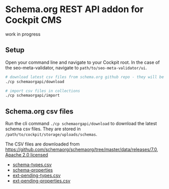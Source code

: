 # Schema.org REST API addon for Cockpit CMS

work in progress

## Setup

Open your command line and navigate to your Cockpit root. In the case of the seo-meta-validator, navigate to `path/to/seo-meta-validator/ui`.

```bash
# download latest csv files from schema.org github repo - they will be stored in /storage/uploads/schemas
./cp schemaorgapi/download

# import csv files in collections
./cp schemaorgapi/import
```

## Schema.org csv files

Run the cli command `./cp schemaorgapi/download` to download the latest schema csv files. They are stored in `/path/to/cockpit/storage/uploads/schemas`.

The CSV files are downloaded from https://github.com/schemaorg/schemaorg/tree/master/data/releases/7.0, [Apache 2.0 licensed](https://github.com/schemaorg/schemaorg/blob/master/LICENSE)

* [schema-types.csv](https://raw.githubusercontent.com/schemaorg/schemaorg/master/data/releases/7.0/schema-types.csv)
* [schema-properties](https://raw.githubusercontent.com/schemaorg/schemaorg/master/data/releases/7.0/schema-properties.csv)
* [ext-pending-types.csv](https://raw.githubusercontent.com/schemaorg/schemaorg/master/data/releases/7.0/ext-pending-types.csv)
* [ext-pending-properties.csv](https://raw.githubusercontent.com/schemaorg/schemaorg/master/data/releases/7.0/ext-pending-properties.csv)
